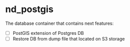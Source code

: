# nd_postgis

The database container that contains next features:

- [ ] PostGIS extension of Postgres DB
- [ ] Restore DB from dump file that located on S3 storage